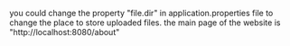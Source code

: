 you could change the property "file.dir" in application.properties file to change the place to store uploaded files.
the main page of the website is "http://localhost:8080/about"